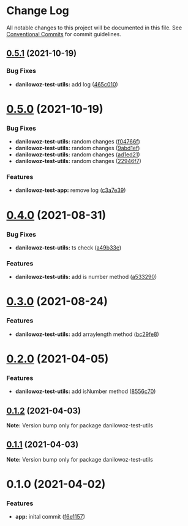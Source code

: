# Change Log

All notable changes to this project will be documented in this file.
See [Conventional Commits](https://conventionalcommits.org) for commit guidelines.

## [0.5.1](https://github.com/danilowoz/monorepo-semantic-release/compare/danilowoz-test-utils@0.5.0...danilowoz-test-utils@0.5.1) (2021-10-19)


### Bug Fixes

* **danilowoz-test-utils:** add log ([465c010](https://github.com/danilowoz/monorepo-semantic-release/commit/465c0109594004d114168758420b32380f029b31))





# [0.5.0](https://github.com/danilowoz/monorepo-semantic-release/compare/danilowoz-test-utils@0.4.0...danilowoz-test-utils@0.5.0) (2021-10-19)


### Bug Fixes

* **danilowoz-test-utils:** random changes ([f04766f](https://github.com/danilowoz/monorepo-semantic-release/commit/f04766f8f0fa3b1583cbf8c67cbacb95281a6b7b))
* **danilowoz-test-utils:** random changes ([9abd1ef](https://github.com/danilowoz/monorepo-semantic-release/commit/9abd1ef6e19387b41ff9cc7411c5482a4892e902))
* **danilowoz-test-utils:** random changes ([ad1ed21](https://github.com/danilowoz/monorepo-semantic-release/commit/ad1ed21366efbd8fa71be408857bf9906b1efe62))
* **danilowoz-test-utils:** random changes ([22946f7](https://github.com/danilowoz/monorepo-semantic-release/commit/22946f7e96b8f152a8502ead65854ae38ab0ffd8))


### Features

* **danilowoz-test-app:** remove log ([c3a7e39](https://github.com/danilowoz/monorepo-semantic-release/commit/c3a7e39e916a98db477be3f4f4d6026c2418e0db))





# [0.4.0](https://github.com/danilowoz/monorepo-semantic-release/compare/danilowoz-test-utils@0.3.0...danilowoz-test-utils@0.4.0) (2021-08-31)


### Bug Fixes

* **danilowoz-test-utils:** ts check ([a49b33e](https://github.com/danilowoz/monorepo-semantic-release/commit/a49b33e7bd7a5548c2789cfe9337338a515d3e3c))


### Features

* **danilowoz-test-utils:** add is number method ([a533290](https://github.com/danilowoz/monorepo-semantic-release/commit/a533290328dde3b05568293a123382b220b6e478))





# [0.3.0](https://github.com/danilowoz/monorepo-semantic-release/compare/danilowoz-test-utils@0.2.0...danilowoz-test-utils@0.3.0) (2021-08-24)


### Features

* **danilowoz-test-utils:** add arraylength method ([bc29fe8](https://github.com/danilowoz/monorepo-semantic-release/commit/bc29fe88698184881c34dbffdb2f1863dc59cbaa))





# [0.2.0](https://github.com/danilowoz/monorepo-semantic-release/compare/danilowoz-test-utils@0.1.2...danilowoz-test-utils@0.2.0) (2021-04-05)


### Features

* **danilowoz-test-utils:** add isNumber method ([8556c70](https://github.com/danilowoz/monorepo-semantic-release/commit/8556c70f2bff0392bbb8db4213eb1da09d7e9830))





## [0.1.2](https://github.com/danilowoz/monorepo-semantic-release/compare/danilowoz-test-utils@0.1.1...danilowoz-test-utils@0.1.2) (2021-04-03)

**Note:** Version bump only for package danilowoz-test-utils





## [0.1.1](https://github.com/danilowoz/monorepo-semantic-release/compare/danilowoz-test-utils@0.1.0...danilowoz-test-utils@0.1.1) (2021-04-03)

**Note:** Version bump only for package danilowoz-test-utils





# 0.1.0 (2021-04-02)


### Features

* **app:** inital commit ([f6e1157](https://github.com/danilowoz/monorepo-semantic-release/commit/f6e115731fed10d4c26858bdef78526a20b755f7))
